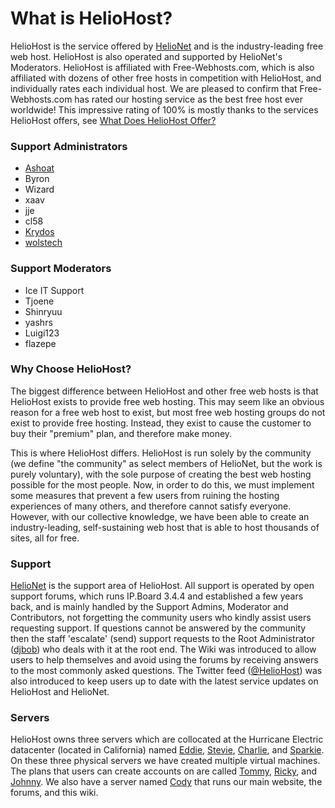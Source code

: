 # What is HelioHost?

HelioHost is the service offered by [HelioNet](helionet.md) and is the industry-leading free web host. HelioHost is also operated and supported by HelioNet's Moderators. HelioHost is affiliated with Free-Webhosts.com, which is also affiliated with dozens of other free hosts in competition with HelioHost, and individually rates each individual host. We are pleased to confirm that Free-Webhosts.com has rated our hosting service as the best free host ever worldwide! This impressive rating of 100% is mostly thanks to the services HelioHost offers, see [What Does HelioHost Offer?](what-heliohost-offers.md)

### Support Administrators

* [Ashoat](../misc/staff/ashoat.md)
* Byron
* Wizard
* xaav
* jje
* cl58
* [Krydos](../misc/staff/krydos.md)
* [wolstech](../misc/staff/wolstech.md)

### Support Moderators

* Ice IT Support
* Tjoene
* Shinryuu
* yashrs
* Luigi123
* flazepe

### Why Choose HelioHost?

The biggest difference between HelioHost and other free web hosts is that HelioHost exists to provide free web hosting. This may seem like an obvious reason for a free web host to exist, but most free web hosting groups do not exist to provide free hosting. Instead, they exist to cause the customer to buy their "premium" plan, and therefore make money.

This is where HelioHost differs. HelioHost is run solely by the community \(we define "the community" as select members of HelioNet, but the work is purely voluntary\), with the sole purpose of creating the best web hosting possible for the most people. Now, in order to do this, we must implement some measures that prevent a few users from ruining the hosting experiences of many others, and therefore cannot satisfy everyone. However, with our collective knowledge, we have been able to create an industry-leading, self-sustaining web host that is able to host thousands of sites, all for free.

### Support

[HelioNet](helionet.md) is the support area of HelioHost. All support is operated by open support forums, which runs IP.Board 3.4.4 and established a few years back, and is mainly handled by the Support Admins, Moderator and Contributors, not forgetting the community users who kindly assist users requesting support. If questions cannot be answered by the community then the staff 'escalate' \(send\) support requests to the Root Administrator \([djbob](../misc/staff/ashoat.md)\) who deals with it at the root end. The Wiki was introduced to allow users to help themselves and avoid using the forums by receiving answers to the most commonly asked questions. The Twitter feed \([@HelioHost](http://twitter.com/HelioHost)\) was also introduced to keep users up to date with the latest service updates on HelioHost and HelioNet.

### Servers

HelioHost owns three servers which are collocated at the Hurricane Electric datacenter \(located in California\) named [Eddie](../servers/physical/eddie.md), [Stevie](../servers/physical/stevie.md), [Charlie](../servers/physical/charlie.md), and [Sparkie](../servers/physical/sparkie.md). On these three physical servers we have created multiple virtual machines. The plans that users can create accounts on are called [Tommy](../servers/virtual/tommy.md), [Ricky](../servers/virtual/ricky.md), and [Johnny](../servers/virtual/johnny.md). We also have a server named [Cody](../servers/virtual/cody.md) that runs our main website, the forums, and this wiki.

